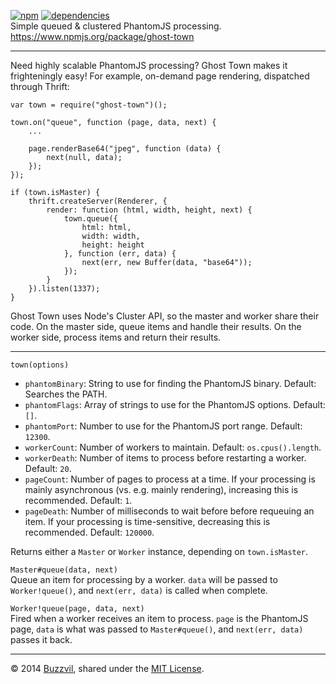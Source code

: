[![npm](http://img.shields.io/npm/v/ghost-town.svg)](https://www.npmjs.org/package/ghost-town) [![dependencies](https://david-dm.org/buzzvil/ghost-town.svg?theme=shields.io)](https://david-dm.org/buzzvil/ghost-town)  
Simple queued & clustered PhantomJS processing. https://www.npmjs.org/package/ghost-town

---

Need highly scalable PhantomJS processing? Ghost Town makes it frighteningly easy! For example, on-demand page rendering, dispatched through Thrift:

    var town = require("ghost-town")();
    
    town.on("queue", function (page, data, next) {
        ...
        
        page.renderBase64("jpeg", function (data) {
            next(null, data);
        });
    });
    
    if (town.isMaster) {
        thrift.createServer(Renderer, {
            render: function (html, width, height, next) {
                town.queue({
                    html: html,
                    width: width,
                    height: height
                }, function (err, data) {
                    next(err, new Buffer(data, "base64"));
                });
            }
        }).listen(1337);
    }

Ghost Town uses Node's Cluster API, so the master and worker share their code. On the master side, queue items and handle their results. On the worker side, process items and return their results.

---

`town(options)`

* `phantomBinary`: String to use for finding the PhantomJS binary. Default: Searches the PATH.
* `phantomFlags`: Array of strings to use for the PhantomJS options. Default: `[]`.
* `phantomPort`: Number to use for the PhantomJS port range. Default: `12300`.
* `workerCount`: Number of workers to maintain. Default: `os.cpus().length`.
* `workerDeath`: Number of items to process before restarting a worker. Default: `20`.
* `pageCount`: Number of pages to process at a time. If your processing is mainly asynchronous (vs. e.g. mainly rendering), increasing this is recommended. Default: `1`.
* `pageDeath`: Number of milliseconds to wait before before requeuing an item. If your processing is time-sensitive, decreasing this is recommended. Default: `120000`.

Returns either a `Master` or `Worker` instance, depending on `town.isMaster`.

`Master#queue(data, next)`  
Queue an item for processing by a worker. `data` will be passed to `Worker!queue()`, and `next(err, data)` is called when complete.

`Worker!queue(page, data, next)`  
Fired when a worker receives an item to process. `page` is the PhantomJS page, `data` is what was passed to `Master#queue()`, and `next(err, data)` passes it back.

---

© 2014 [Buzzvil](http://www.buzzvil.com), shared under the [MIT License](http://www.opensource.org/licenses/MIT).
